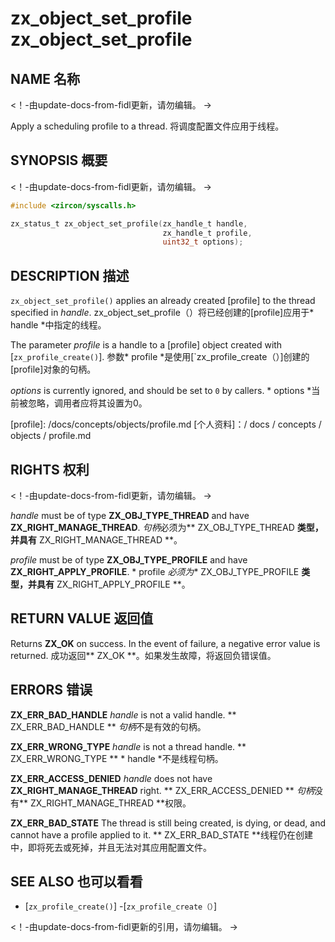  
# zx_object_set_profile  zx_object_set_profile 

 
## NAME  名称 

<!-- Updated by update-docs-from-fidl, do not edit. -->  <！-由update-docs-from-fidl更新，请勿编辑。 ->

Apply a scheduling profile to a thread.  将调度配置文件应用于线程。

 
## SYNOPSIS  概要 

<!-- Updated by update-docs-from-fidl, do not edit. -->  <！-由update-docs-from-fidl更新，请勿编辑。 ->

```c
#include <zircon/syscalls.h>

zx_status_t zx_object_set_profile(zx_handle_t handle,
                                  zx_handle_t profile,
                                  uint32_t options);
```
 

 
## DESCRIPTION  描述 

`zx_object_set_profile()` applies an already created [profile] to the thread specified in *handle*. zx_object_set_profile（）将已经创建的[profile]应用于* handle *中指定的线程。

The parameter *profile* is a handle to a [profile] object created with [`zx_profile_create()`]. 参数* profile *是使用[`zx_profile_create（）]创建的[profile]对象的句柄。

*options* is currently ignored, and should be set to `0` by callers.  * options *当前被忽略，调用者应将其设置为0。

[profile]: /docs/concepts/objects/profile.md  [个人资料]：/ docs / concepts / objects / profile.md

 
## RIGHTS  权利 

<!-- Updated by update-docs-from-fidl, do not edit. -->  <！-由update-docs-from-fidl更新，请勿编辑。 ->

*handle* must be of type **ZX_OBJ_TYPE_THREAD** and have **ZX_RIGHT_MANAGE_THREAD**.  *句柄*必须为** ZX_OBJ_TYPE_THREAD **类型，并具有** ZX_RIGHT_MANAGE_THREAD **。

*profile* must be of type **ZX_OBJ_TYPE_PROFILE** and have **ZX_RIGHT_APPLY_PROFILE**.  * profile *必须为** ZX_OBJ_TYPE_PROFILE **类型，并具有** ZX_RIGHT_APPLY_PROFILE **。

 
## RETURN VALUE  返回值 

Returns **ZX_OK** on success. In the event of failure, a negative error value is returned. 成功返回** ZX_OK **。如果发生故障，将返回负错误值。

 
## ERRORS  错误 

**ZX_ERR_BAD_HANDLE**  *handle* is not a valid handle.  ** ZX_ERR_BAD_HANDLE ** *句柄*不是有效的句柄。

**ZX_ERR_WRONG_TYPE**  *handle* is not a thread handle.  ** ZX_ERR_WRONG_TYPE ** * handle *不是线程句柄。

**ZX_ERR_ACCESS_DENIED**  *handle* does not have **ZX_RIGHT_MANAGE_THREAD** right. ** ZX_ERR_ACCESS_DENIED ** *句柄*没有** ZX_RIGHT_MANAGE_THREAD **权限。

**ZX_ERR_BAD_STATE**  The thread is still being created, is dying, or dead, and cannot have a profile applied to it. ** ZX_ERR_BAD_STATE **线程仍在创建中，即将死去或死掉，并且无法对其应用配置文件。

 
## SEE ALSO  也可以看看 

 
 - [`zx_profile_create()`]  -[`zx_profile_create（）`]

<!-- References updated by update-docs-from-fidl, do not edit. -->  <！-由update-docs-from-fidl更新的引用，请勿编辑。 ->

